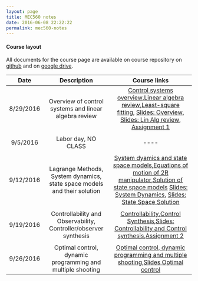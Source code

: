 ```yaml
---
layout: page
title: MEC560 notes
date: 2016-06-08 22:22:22
permalink: mec560-notes
---
```


#### Course layout

All documents for the course page are available on course repository on [github](https://github.com/mec560sbu/mec560sbu.github.io) and on [google drive](https://drive.google.com/drive/u/1/folders/0B51BYOSh3EKQMTEzMEdmOXJ1dzg). 




| Date     | Description | Course links |
| :----------: | :--------------------------------------: | :--------: | 
|       8/29/2016    |    Overview of control systems and linear algebra review | [Control systems overview](2016/08/29/Control_Systems_Overview/),[Linear algebra review](2016/08/29/LinAlg_Review_Mbook/),[Least-square fitting](2016/08/29/Least_SQ_Fitting/), [Slides: Overview](https://docs.google.com/presentation/d/1D5BTjq8xqOGW-Dcbg_hwBvwOA2E7R8tSXYoV9N5NXYc/edit#slide=id.p), [Slides: Lin Alg review](https://mec560sbu.github.io/Prersentations/LinAlg_Review.html#/), [Assignment 1](https://mec560sbu.github.io/Assignments2016/MEC560_Assignment1_DUE_09192016.html)                | 
|       |                       |            |
|        9/5/2016   |  Labor day, NO CLASS                      |    ----           |
|       |                       |            |
|       9/12/2016    |    Lagrange Methods, System dynamics, state space models and their solution | [System dyamics and state space models](2016/09/11/Systems_Dynamics/),[Equations of motion of 2R manipulator](https://mec560sbu.github.io/2016/08/30/2R_EOM_dynamics_example/),[Solution of state space models](2016/09/11/Solution_Systems_State_Space/) [Slides: System Dynamics](https://mec560sbu.github.io/Prersentations/Pres_SystemDynamics.html#/), [Slides: State Space Solution](https://mec560sbu.github.io/Prersentations/State_space_solutions.html#/)| 
|       |                       |            |
|      9/19/2016    |    Controllability and Observability, Controller/observer synthesis | [Controllability](https://mec560sbu.github.io/2016/09/19/Controllability/),[Control Synthesis](https://mec560sbu.github.io/2016/09/19/Control_synthesis/),[Slides: Controllability and Control synthesis](https://mec560sbu.github.io/Prersentations/pres_Controllability_and_Control.html#/),[Assignment 2](https://mec560sbu.github.io/Assignments2016/MEC560_Assignment2_DUE_10032016.html)                 | 
|       |                       |            |
|      9/26/2016    |    Optimal control, dynamic programming and multiple shooting | [ Optimal control, dynamic programming and multiple shooting](https://mec560sbu.github.io/2016/09/25/Opt_control/),[Slides Optimal control](https://mec560sbu.github.io/Prersentations/pres_OptControl.html#/)                 | 




